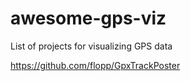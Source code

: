 # awesome-gps-viz
List of projects for visualizing GPS data 

https://github.com/flopp/GpxTrackPoster
